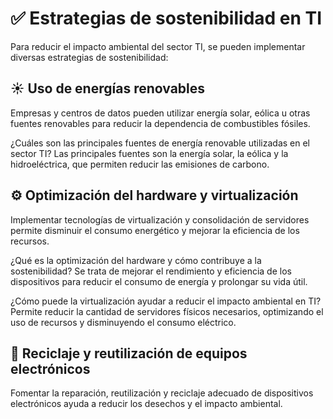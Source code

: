 # ✅ Estrategias de sostenibilidad en TI

Para reducir el impacto ambiental del sector TI, se pueden implementar diversas estrategias de sostenibilidad:

## ☀️ Uso de energías renovables

Empresas y centros de datos pueden utilizar energía solar, eólica u otras fuentes renovables para reducir la dependencia de combustibles fósiles.

¿Cuáles son las principales fuentes de energía renovable utilizadas en el sector TI?
Las principales fuentes son la energía solar, la eólica y la hidroeléctrica, que permiten reducir las emisiones de carbono.

## ⚙️ Optimización del hardware y virtualización

Implementar tecnologías de virtualización y consolidación de servidores permite disminuir el consumo energético y mejorar la eficiencia de los recursos.

¿Qué es la optimización del hardware y cómo contribuye a la sostenibilidad?
Se trata de mejorar el rendimiento y eficiencia de los dispositivos para reducir el consumo de energía y prolongar su vida útil.

¿Cómo puede la virtualización ayudar a reducir el impacto ambiental en TI?
Permite reducir la cantidad de servidores físicos necesarios, optimizando el uso de recursos y disminuyendo el consumo eléctrico.

## 🔄 Reciclaje y reutilización de equipos electrónicos

Fomentar la reparación, reutilización y reciclaje adecuado de dispositivos electrónicos ayuda a reducir los desechos y el impacto ambiental.
